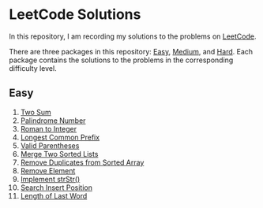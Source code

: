 # LeetCode Solutions

In this repository, I am recording my solutions to the problems on [LeetCode](https://leetcode.com/).

There are three packages in this repository: [Easy](https://github.com/ismailsengul/LeetCode/tree/master/Easy), [Medium](https://github.com/ismailsengul/LeetCode/tree/master/Medium), and [Hard](https://github.com/ismailsengul/LeetCode/tree/master/Hard). Each package contains the solutions to the problems in the corresponding difficulty level.

## Easy
1. [Two Sum](https://leetcode.com/problems/two-sum/)
9. [Palindrome Number](https://leetcode.com/problems/palindrome-number/)
13. [Roman to Integer](https://leetcode.com/problems/roman-to-integer/)
14. [Longest Common Prefix](https://leetcode.com/problems/longest-common-prefix/)
20. [Valid Parentheses](https://leetcode.com/problems/valid-parentheses/)
21. [Merge Two Sorted Lists](https://leetcode.com/problems/merge-two-sorted-lists/)
26. [Remove Duplicates from Sorted Array](https://leetcode.com/problems/remove-duplicates-from-sorted-array/)
27. [Remove Element](https://leetcode.com/problems/remove-element/)
28. [Implement strStr()](https://leetcode.com/problems/implement-strstr/)
35. [Search Insert Position](https://leetcode.com/problems/search-insert-position/)
58. [Length of Last Word](https://leetcode.com/problems/length-of-last-word/)
